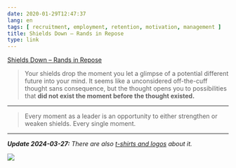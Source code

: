 ```yaml
---
date: 2020-01-29T12:47:37
lang: en
tags: [ recruitment, employment, retention, motivation, management ]
title: Shields Down – Rands in Repose
type: link
---
```


[Shields Down – Rands in Repose](https://randsinrepose.com/archives/shields-down/)

> Your shields drop the moment you let a glimpse of a potential different future into your mind. It seems like a unconsidered off-the-cuff thought sans consequence, but the thought opens you to possibilities that **did not exist the moment before the thought existed.**

---

> Every moment as a leader is an opportunity to either strengthen or weaken shields. Every single moment.

---

***Update 2024-03-27:** There are also [t-shirts and logos](https://randsinrepose.com/archives/shields-shirts/) about it.*

![](https://i0.wp.com/randsinrepose.com/wp-content/uploads/2024/03/Screenshot-2024-03-24-at-7.44.39%E2%80%AFPM.png)
